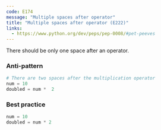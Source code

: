 ```yaml
---
code: E174
message: "Multiple spaces after operator"
title: "Multiple spaces after operator (E222)"
links:
  - https://www.python.org/dev/peps/pep-0008/#pet-peeves
---
```


There should be only one space after an operator.

### Anti-pattern

```python
# There are two spaces after the multiplication operator
num = 10
doubled = num *  2
```

### Best practice

```python
num = 10
doubled = num * 2
```
